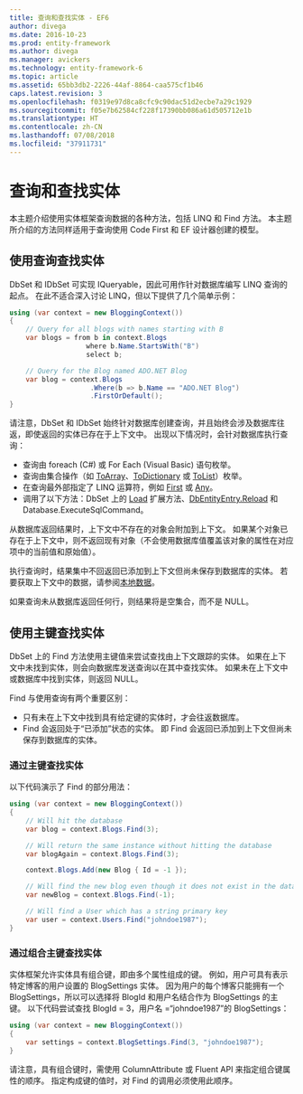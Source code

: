 ```yaml
---
title: 查询和查找实体 - EF6
author: divega
ms.date: 2016-10-23
ms.prod: entity-framework
ms.author: divega
ms.manager: avickers
ms.technology: entity-framework-6
ms.topic: article
ms.assetid: 65bb3db2-2226-44af-8864-caa575cf1b46
caps.latest.revision: 3
ms.openlocfilehash: f0319e97d8ca8cfc9c90dac51d2ecbe7a29c1929
ms.sourcegitcommit: f05e7b62584cf228f17390bb086a61d505712e1b
ms.translationtype: HT
ms.contentlocale: zh-CN
ms.lasthandoff: 07/08/2018
ms.locfileid: "37911731"
---
```

# <a name="querying-and-finding-entities"></a>查询和查找实体
本主题介绍使用实体框架查询数据的各种方法，包括 LINQ 和 Find 方法。 本主题所介绍的方法同样适用于查询使用 Code First 和 EF 设计器创建的模型。  

## <a name="finding-entities-using-a-query"></a>使用查询查找实体  

DbSet 和 IDbSet 可实现 IQueryable，因此可用作针对数据库编写 LINQ 查询的起点。 在此不适合深入讨论 LINQ，但以下提供了几个简单示例：  

``` csharp
using (var context = new BloggingContext())
{
    // Query for all blogs with names starting with B
    var blogs = from b in context.Blogs
                   where b.Name.StartsWith("B")
                   select b;

    // Query for the Blog named ADO.NET Blog
    var blog = context.Blogs
                    .Where(b => b.Name == "ADO.NET Blog")
                    .FirstOrDefault();
}
```  

请注意，DbSet 和 IDbSet 始终针对数据库创建查询，并且始终会涉及数据库往返，即使返回的实体已存在于上下文中。 出现以下情况时，会针对数据库执行查询：  

- 查询由 foreach (C#) 或 For Each (Visual Basic) 语句枚举。  
- 查询由集合操作（如 [ToArray](https://msdn.microsoft.com/library/bb298736)、[ToDictionary](https://msdn.microsoft.com/library/system.linq.enumerable.todictionary) 或 [ToList](https://msdn.microsoft.com/library/bb342261)）枚举。  
- 在查询最外部指定了 LINQ 运算符，例如 [First](https://msdn.microsoft.com/library/bb291976) 或 [Any](https://msdn.microsoft.com/library/bb337697)。  
- 调用了以下方法：DbSet 上的 [Load](https://msdn.microsoft.com/library/system.data.entity.dbextensions.load) 扩展方法、[DbEntityEntry.Reload](https://msdn.microsoft.com/library/system.data.entity.infrastructure.dbentityentry.reload.aspx) 和 Database.ExecuteSqlCommand。  

从数据库返回结果时，上下文中不存在的对象会附加到上下文。 如果某个对象已存在于上下文中，则不返回现有对象（不会使用数据库值覆盖该对象的属性在对应项中的当前值和原始值）。  

执行查询时，结果集中不回返回已添加到上下文但尚未保存到数据库的实体。 若要获取上下文中的数据，请参阅[本地数据](~/ef6/querying/local-data.md)。  

如果查询未从数据库返回任何行，则结果将是空集合，而不是 NULL。  

## <a name="finding-entities-using-primary-keys"></a>使用主键查找实体  

DbSet 上的 Find 方法使用主键值来尝试查找由上下文跟踪的实体。 如果在上下文中未找到实体，则会向数据库发送查询以在其中查找实体。 如果未在上下文中或数据库中找到实体，则返回 NULL。  

Find 与使用查询有两个重要区别：  

- 只有未在上下文中找到具有给定键的实体时，才会往返数据库。  
- Find 会返回处于“已添加”状态的实体。 即 Find 会返回已添加到上下文但尚未保存到数据库的实体。  
### <a name="finding-an-entity-by-primary-key"></a>通过主键查找实体  

以下代码演示了 Find 的部分用法：  

``` csharp
using (var context = new BloggingContext())
{
    // Will hit the database
    var blog = context.Blogs.Find(3);

    // Will return the same instance without hitting the database
    var blogAgain = context.Blogs.Find(3);

    context.Blogs.Add(new Blog { Id = -1 });

    // Will find the new blog even though it does not exist in the database
    var newBlog = context.Blogs.Find(-1);

    // Will find a User which has a string primary key
    var user = context.Users.Find("johndoe1987");
}
```  

### <a name="finding-an-entity-by-composite-primary-key"></a>通过组合主键查找实体  

实体框架允许实体具有组合键，即由多个属性组成的键。 例如，用户可具有表示特定博客的用户设置的 BlogSettings 实体。 因为用户的每个博客只能拥有一个 BlogSettings，所以可以选择将 BlogId 和用户名结合作为 BlogSettings 的主键。 以下代码尝试查找 BlogId = 3，用户名 =“johndoe1987”的 BlogSettings：  

``` csharp  
using (var context = new BloggingContext())
{
    var settings = context.BlogSettings.Find(3, "johndoe1987");
}
```  

请注意，具有组合键时，需使用 ColumnAttribute 或 Fluent API 来指定组合键属性的顺序。 指定构成键的值时，对 Find 的调用必须使用此顺序。  

